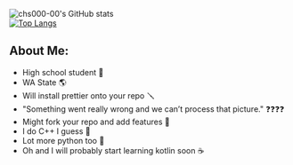 ![chs000-00's GitHub stats](https://github-readme-stats.vercel.app/api?username=chs000-00&show_icons=true&hide_border=true&theme=algolia)  
[![Top Langs](https://github-readme-stats.vercel.app/api/top-langs/?username=chs000-00&layout=donut&hide_border=true&theme=algolia)](https://github.com/anuraghazra/github-readme-stats)

## About Me:
- High school student 🏫
- WA State 🌎
- Will install prettier onto your repo 🪛
- "Something went really wrong and we can’t process that picture." ❓❓❓❓
- Might fork your repo and add features 🍴
- I do C++ I guess 🔲
- Lot more python too 🐍
- Oh and I will probably start learning kotlin soon ☕
